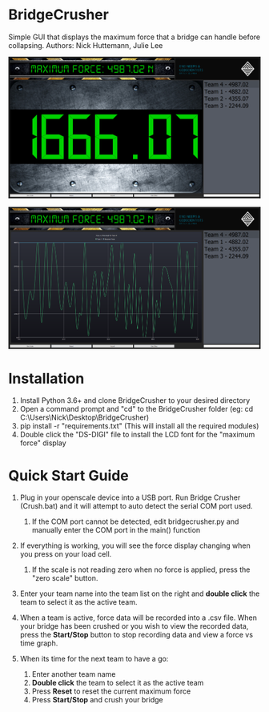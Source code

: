 # BridgeCrusher
Simple GUI that displays the maximum force that a bridge can handle before collapsing.
Authors: Nick Huttemann, Julie Lee

![Main View](https://raw.githubusercontent.com/NickHEE/BridgeCrusher/experimental/Screenshots/Screenshot.png)

![Graph View](https://raw.githubusercontent.com/NickHEE/BridgeCrusher/experimental/Screenshots/Screenshot2.PNG)

# Installation

1. Install Python 3.6+ and clone BridgeCrusher to your desired directory
2. Open a command prompt and "cd" to the BridgeCrusher folder (eg: cd C:\Users\Nick\Desktop\BridgeCrusher)
3. pip install -r "requirements.txt" (This will install all the required modules)
4. Double click the "DS-DIGI" file to install the LCD font for the "maximum force" display

# Quick Start Guide

1. Plug in your openscale device into a USB port. Run Bridge Crusher (Crush.bat) and it will attempt to auto detect the serial COM port used.
    1. If the COM port cannot be detected, edit bridgecrusher.py and manually enter the COM port in the main() function
  
2. If everything is working, you will see the force display changing when you press on your load cell.
    1. If the scale is not reading zero when no force is applied, press the "zero scale" button.
3. Enter your team name into the team list on the right and **double click** the team to select it as the active team.
4. When a team is active, force data will be recorded into a .csv file. When your bridge has been crushed or you wish to view the recorded data, press the **Start/Stop** button to stop recording data and view a force vs time graph.
5. When its time for the next team to have a go: 
    1. Enter another team name
    2. **Double click** the team to select it as the active team
    3. Press **Reset** to reset the current maximum force
    4. Press **Start/Stop** and crush your bridge

